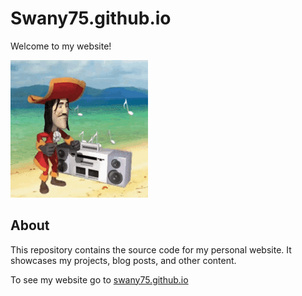 # Swany75.github.io

Welcome to my website!

![pirategif](img/pirate.gif)

## About

This repository contains the source code for my personal website. It showcases my projects, blog posts, and other content.

To see my website go to [swany75.github.io](https://swany75.github.io)